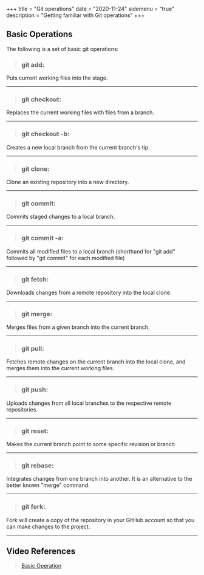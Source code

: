 +++
title = "Git operations"
date = "2020-11-24"
sidemenu = "true"
description = "Getting familiar with Git operations"
+++

## Basic Operations

 The following is a set of basic git operations:


 >### git add:
 Puts current working files into the stage.

------


> ### git checkout:
 Replaces the current working files with files from a branch.

------


>### git checkout -b:
 Creates a new local branch from the current branch's tip.

------


> ### git clone:
 Clone an existing repository into a new directory.

------


> ### git commit:
 Commits staged changes to a local branch.

------


> ### git commit -a:
 Commits all modified files to a local branch (shorthand for "git add" followed by "git commit" for each modified file)

------


> ### git fetch:
 Downloads changes from a remote repository into the local clone.

------


> ### git merge:
Merges files from a given branch into the current branch.

------


> ### git pull:
Fetches remote changes on the current branch into the local clone, and merges them into the current working files.

------


> ### git push: 
Uploads changes from all local branches to the respective remote repositories.

------


> ### git reset:
 Makes the current branch point to some specific revision or branch

------


> ### git rebase:
Integrates changes from one branch into another. It is an alternative to the better known "merge" command.

------


> ### git fork:
Fork will create a copy of the repository in your GitHub account so that you can make changes to the project.

------
<!-- Links -->
## Video References
> [Basic Operation](https://www.youtube.com/playlist?list=PLB5jA40tNf3v1wdyYfxQXgdjPgQvP7Xzg)

